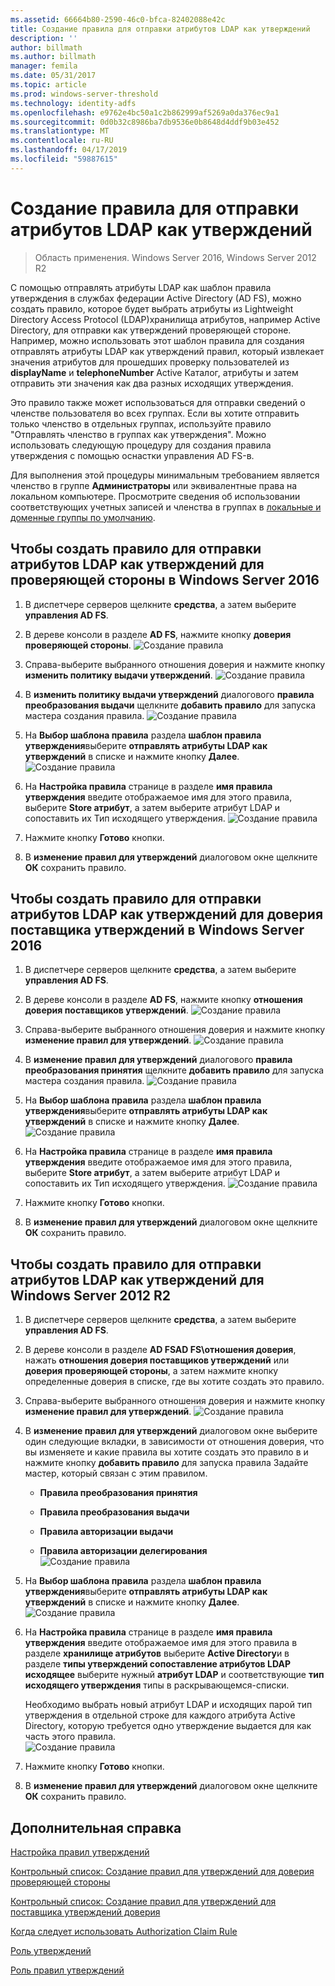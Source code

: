 ```yaml
---
ms.assetid: 66664b80-2590-46c0-bfca-82402088e42c
title: Создание правила для отправки атрибутов LDAP как утверждений
description: ''
author: billmath
ms.author: billmath
manager: femila
ms.date: 05/31/2017
ms.topic: article
ms.prod: windows-server-threshold
ms.technology: identity-adfs
ms.openlocfilehash: e9762e4bc50a1c2b862999af5269a0da376ec9a1
ms.sourcegitcommit: 0d0b32c8986ba7db9536e0b8648d4ddf9b03e452
ms.translationtype: MT
ms.contentlocale: ru-RU
ms.lasthandoff: 04/17/2019
ms.locfileid: "59887615"
---
```

# <a name="create-a-rule-to-send-ldap-attributes-as-claims"></a>Создание правила для отправки атрибутов LDAP как утверждений

>Область применения. Windows Server 2016, Windows Server 2012 R2

С помощью отправлять атрибуты LDAP как шаблон правила утверждения в службах федерации Active Directory \(AD FS\), можно создать правило, которое будет выбрать атрибуты из Lightweight Directory Access Protocol \(LDAP\)хранилища атрибутов, например Active Directory, для отправки как утверждений проверяющей стороне. Например, можно использовать этот шаблон правила для создания отправлять атрибуты LDAP как утверждений правил, который извлекает значения атрибутов для прошедших проверку пользователей из **displayName** и **telephoneNumber** Active Каталог, атрибуты и затем отправить эти значения как два разных исходящих утверждения.  
  
Это правило также может использоваться для отправки сведений о членстве пользователя во всех группах. Если вы хотите отправить только членство в отдельных группах, используйте правило "Отправлять членство в группах как утверждения". Можно использовать следующую процедуру для создания правила утверждения с помощью оснастки управления AD FS\-в.  
  
Для выполнения этой процедуры минимальным требованием является членство в группе **Администраторы** или эквивалентные права на локальном компьютере.  Просмотрите сведения об использовании соответствующих учетных записей и членства в группах в [локальные и доменные группы по умолчанию](https://go.microsoft.com/fwlink/?LinkId=83477).  

## <a name="to-create-a-rule-to-send-ldap-attributes-as-claims-for-a-relying-party-trust-in-windows-server-2016"></a>Чтобы создать правило для отправки атрибутов LDAP как утверждений для проверяющей стороны в Windows Server 2016 

1.  В диспетчере серверов щелкните **средства**, а затем выберите **управления AD FS**.  
  
2.  В дереве консоли в разделе **AD FS**, нажмите кнопку **доверия проверяющей стороны**. 
![Создание правила](media/Create-a-Rule-to-Pass-Through-or-Filter-an-Incoming-Claim/claimrule9.PNG)  
  
3.  Справа\-выберите выбранного отношения доверия и нажмите кнопку **изменить политику выдачи утверждений**.
![Создание правила](media/Create-a-Rule-to-Pass-Through-or-Filter-an-Incoming-Claim/claimrule10.PNG)   
  
4.  В **изменить политику выдачи утверждений** диалогового **правила преобразования выдачи** щелкните **добавить правило** для запуска мастера создания правила. 
![Создание правила](media/Create-a-Rule-to-Pass-Through-or-Filter-an-Incoming-Claim/claimrule11.PNG)    

5.  На **Выбор шаблона правила** раздела **шаблон правила утверждения**выберите **отправлять атрибуты LDAP как утверждений** в списке и нажмите кнопку **Далее**.  
![Создание правила](media/Create-a-Rule-to-Send-LDAP-Attributes-as-Claims/ldap1.PNG)    

6.  На **Настройка правила** странице в разделе **имя правила утверждения** введите отображаемое имя для этого правила, выберите **Store атрибут**, а затем выберите атрибут LDAP и сопоставить их Тип исходящего утверждения. 
![Создание правила](media/Create-a-Rule-to-Send-LDAP-Attributes-as-Claims/ldap2.PNG)    

7.  Нажмите кнопку **Готово** кнопки.  
  
8.  В **изменение правил для утверждений** диалоговом окне щелкните **ОК** сохранить правило.
  
## <a name="to-create-a-rule-to-send-ldap-attributes-as-claims-for-a-claims-provider-trust-in-windows-server-2016"></a>Чтобы создать правило для отправки атрибутов LDAP как утверждений для доверия поставщика утверждений в Windows Server 2016 
  
1.  В диспетчере серверов щелкните **средства**, а затем выберите **управления AD FS**.  
  
2.  В дереве консоли в разделе **AD FS**, нажмите кнопку **отношения доверия поставщиков утверждений**. 
![Создание правила](media/Create-a-Rule-to-Pass-Through-or-Filter-an-Incoming-Claim/claimrule1.PNG)  
  
3.  Справа\-выберите выбранного отношения доверия и нажмите кнопку **изменение правил для утверждений**.
![Создание правила](media/Create-a-Rule-to-Pass-Through-or-Filter-an-Incoming-Claim/claimrule2.PNG)   
  
4.  В **изменение правил для утверждений** диалогового **правила преобразования принятия** щелкните **добавить правило** для запуска мастера создания правила.
![Создание правила](media/Create-a-Rule-to-Pass-Through-or-Filter-an-Incoming-Claim/claimrule3.PNG)    

5.  На **Выбор шаблона правила** раздела **шаблон правила утверждения**выберите **отправлять атрибуты LDAP как утверждений** в списке и нажмите кнопку **Далее**.  
![Создание правила](media/Create-a-Rule-to-Send-LDAP-Attributes-as-Claims/ldap1.PNG)       

6.  На **Настройка правила** странице в разделе **имя правила утверждения** введите отображаемое имя для этого правила, выберите **Store атрибут**, а затем выберите атрибут LDAP и сопоставить их Тип исходящего утверждения. 
![Создание правила](media/Create-a-Rule-to-Send-LDAP-Attributes-as-Claims/ldap2.PNG)      

7.  Нажмите кнопку **Готово** кнопки.  
  
8.  В **изменение правил для утверждений** диалоговом окне щелкните **ОК** сохранить правило.  

 
  
## <a name="to-create-a-rule-to-send-ldap-attributes-as-claims-for-windows-server-2012-r2"></a>Чтобы создать правило для отправки атрибутов LDAP как утверждений для Windows Server 2012 R2  
  
1.  В диспетчере серверов щелкните **средства**, а затем выберите **управления AD FS**.  
  
2.  В дереве консоли в разделе **AD FSAD FS\\отношения доверия**, нажать **отношения доверия поставщиков утверждений** или **доверия проверяющей стороны**, а затем нажмите кнопку определенные доверия в списке, где вы хотите создать это правило.  
  
3.  Справа\-выберите выбранного отношения доверия и нажмите кнопку **изменение правил для утверждений**.
![Создание правила](media/Create-a-Rule-to-Pass-Through-or-Filter-an-Incoming-Claim/claimrule6.PNG)  
  
4.  В **изменение правил для утверждений** диалоговом окне выберите один следующие вкладки, в зависимости от отношения доверия, что вы изменяете и какие правила вы хотите создать это правило в и нажмите кнопку **добавить правило** для запуска правила Задайте мастер, который связан с этим правилом.  
  
    -   **Правила преобразования принятия**  
  
    -   **Правила преобразования выдачи**  
  
    -   **Правила авторизации выдачи**  
  
    -   **Правила авторизации делегирования**  
![Создание правила](media/Create-a-Rule-to-Permit-All-Users/permitall5.PNG) 
  
5.  На **Выбор шаблона правила** раздела **шаблон правила утверждения**выберите **отправлять атрибуты LDAP как утверждений** в списке и нажмите кнопку **Далее**.  
![Создание правила](media/Create-a-Rule-to-Send-LDAP-Attributes-as-Claims/ldap3.PNG)  
  
6.  На **Настройка правила** странице в разделе **имя правила утверждения** введите отображаемое имя для этого правила в разделе **хранилище атрибутов** выберите **Active Directory**и в разделе **типы утверждений сопоставление атрибутов LDAP исходящее** выберите нужный **атрибут LDAP** и соответствующие **тип исходящего утверждения** типы в раскрывающемся\-списки.  
  
    Необходимо выбрать новый атрибут LDAP и исходящих парой тип утверждения в отдельной строке для каждого атрибута Active Directory, которую требуется одно утверждение выдается для как часть этого правила.  
![Создание правила](media/Create-a-Rule-to-Send-LDAP-Attributes-as-Claims/ldap4.PNG)    
7.  Нажмите кнопку **Готово** кнопки.  
  
8.  В **изменение правил для утверждений** диалоговом окне щелкните **ОК** сохранить правило.  

## <a name="additional-references"></a>Дополнительная справка 
[Настройка правил утверждений](Configure-Claim-Rules.md)  
 
[Контрольный список: Создание правил для утверждений для доверия проверяющей стороны](https://technet.microsoft.com/library/ee913578.aspx)  

[Контрольный список: Создание правил для утверждений для поставщика утверждений доверия](https://technet.microsoft.com/library/ee913564.aspx)  
  
[Когда следует использовать Authorization Claim Rule](../../ad-fs/technical-reference/When-to-Use-an-Authorization-Claim-Rule.md)  

[Роль утверждений](../../ad-fs/technical-reference/The-Role-of-Claims.md)  
  
[Роль правил утверждений](../../ad-fs/technical-reference/The-Role-of-Claim-Rules.md)  
